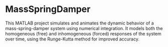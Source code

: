 # MassSpringDamper
This MATLAB project simulates and animates the dynamic behavior of a mass-spring-damper system using numerical integration. It models both the homogeneous (free) and inhomogeneous (forced) responses of the system over time, using the Runge-Kutta method for improved accuracy.
